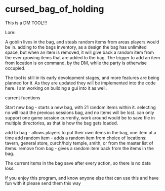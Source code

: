 # cursed_bag_of_holding

This is a DM TOOL!!!

Lore:

A goblin lives in the bag, and steals random items from areas players would be in. adding to the bags inventory, as a design the bag has unlimited space, but when an
item is removed, it will give back a random item from the ever growing items that are added to the bag. The trigger to add an item from location is on command, by the DM,
while the party is otherwise occupied. 

The tool is still in its early devolopment stages, and more features are  being planned for it. As they are updated they will be implemented into the code here. I am 
working on building a gui into it as well. 

current fucntions

Start new bag -  starts a new bag, with 21 random items within it.
selecting no will load the previous sessions bag, and no items will be lost.  can only support one game session currently, work around would be to save file in multiple
directories, as that is how the bag gets loaded.

add to bag - allows players to put their own items in the bag, one item at a time
add random item - adds a random item from choice of locations: tavern, general store, curch/holy temple, smith, or from the master list of items.
remove from bag - gives a random item back from the items in the bag.


The current items in the bag save after every action, so there is no data loss.

If you enjoy this program, and know anyone else that can use this and have fun with it please send them this way
